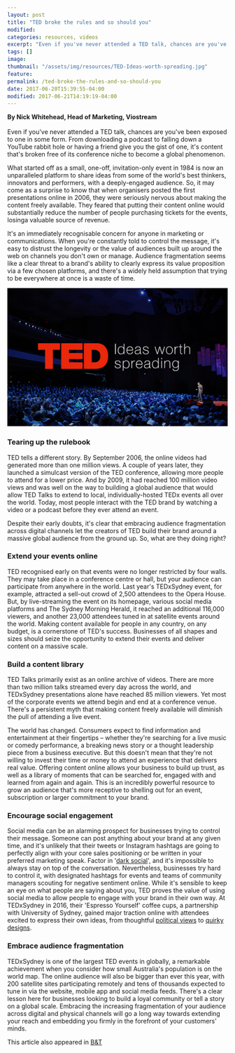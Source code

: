 ```yaml
---
layout: post
title: "TED broke the rules and so should you"
modified:
categories: resources, videos
excerpt: "Even if you've never attended a TED talk, chances are you've been exposed to one in some form."
tags: []
image:
thumbnail: "/assets/img/resources/TED-Ideas-worth-spreading.jpg"
feature:
permalink: /ted-broke-the-rules-and-so-should-you
date: 2017-06-20T15:39:55-04:00
modified: 2017-06-21T14:19:19-04:00
---
```


<strong>By Nick Whitehead, Head of Marketing, Viostream</strong><br /><br />
Even if you've never attended a TED talk, chances are you've been exposed to one in some form. From downloading a podcast to falling down a YouTube rabbit hole or having a friend give you the gist of one, it's content that's broken free of its conference niche to become a global phenomenon.
  
What started off as a small, one-off, invitation-only event in 1984 is now an unparalleled platform to share ideas from some of the world's best thinkers, innovators and performers, with a deeply-engaged audience. So, it may come as a surprise to know that when organisers posted the first presentations online in 2006, they were seriously nervous about making the content freely available. They feared that putting their content online would substantially reduce the number of people purchasing tickets for the events, losinga valuable source of revenue. 

It's an immediately recognisable concern for anyone in marketing or communications. When you're constantly told to control the message, it's easy to distrust the longevity or the value of audiences built up around the web on channels you don't own or manage. Audience fragmentation seems like a clear threat to a brand's ability to clearly express its value proposition via a few chosen platforms, and there's a widely held assumption that trying to be everywhere at once is a waste of time. 

<img src="/assets/img/resources/TED-Ideas-worth-spreading.jpg" alt="TED broke the rules and so should you" />

<h3>Tearing up the rulebook</h3>
TED tells a different story. By September 2006, the online videos had generated more than one million views. A couple of years later, they launched a simulcast version of the TED conference, allowing more people to attend for a lower price. And by 2009, it had reached 100 million video views and was well on the way to building a global audience that would allow TED Talks to extend to local, individually-hosted TEDx events all over the world. Today, most people interact with the TED brand by watching a video or a podcast before they ever attend an event. 

Despite their early doubts, it's clear that embracing audience fragmentation across digital channels let the creators of TED build their brand around a massive global audience from the ground up. So, what are they doing right? 

<h3>Extend your events online</h3>
TED recognised early on that events were no longer restricted by four walls. They may take place in a conference centre or hall, but your audience can participate from anywhere in the world. Last year's TEDxSydney event, for example, attracted a sell-out crowd of 2,500 attendees to the Opera House. But, by live-streaming the event on its homepage, various social media platforms and The Sydney Morning Herald, it reached an additional 116,000 viewers, and another 23,000 attendees tuned in at satellite events around the world. Making content available for people in any country, on any budget, is a cornerstone of TED's success. Businesses of all shapes and sizes should seize the opportunity to extend their events and deliver content on a massive scale. 

<h3>Build a content library </h3>
TED Talks primarily exist as an online archive of videos. There are more than two million talks streamed every day across the world, and TEDxSydney presentations alone have reached 85 million viewers. Yet most of the corporate events we attend begin and end at a conference venue. There's a persistent myth that making content freely available will diminish the pull of attending a live event. 

The world has changed. Consumers expect to find information and entertainment at their fingertips – whether they're searching for a live music or comedy performance, a breaking news story or a thought leadership piece from a business executive. But this doesn't mean that they're not willing to invest their time or money to attend an experience that delivers real value. Offering content online allows your business to build up trust, as well as a library of moments that can be searched for, engaged with and learned from again and again. This is an incredibly powerful resource to grow an audience that's more receptive to shelling out for an event, subscription or larger commitment to your brand.  

<h3>Encourage social engagement	</h3>
Social media can be an alarming prospect for businesses trying to control their message. Someone can post anything about your brand at any given time, and it's unlikely that their tweets or Instagram hashtags are going to perfectly align with your core sales positioning or be written in your preferred marketing speak. Factor in '<a href="https://blog.hootsuite.com/dark-social/" target="_blank">dark social</a>', and it's impossible to always stay on top of the conversation. Nevertheless, businesses try hard to control it, with designated hashtags for events and teams of community managers scouting for negative sentiment online. While it's sensible to keep an eye on what people are saying about you, TED proves the value of using social media to allow people to engage with your brand in their own way. At TEDxSydney in 2016, their 'Espresso Yourself' coffee cups, a partnership with University of Sydney, gained major traction online with attendees excited to express their own ideas, from thoughtful <a href="https://twitter.com/daisydewindt/status/735414919865192448" target="_blank">political views</a> to <a href="https://twitter.com/alyshamoore/status/735318426982449153" target="_blank">quirky designs</a>. 

<h3>Embrace audience fragmentation</h3>
TEDxSydney is one of the largest TED events in globally, a remarkable achievement when you consider how small Australia's population is on the world map. The online audience will also be bigger than ever this year, with 200 satellite sites participating remotely and tens of thousands expected to tune in via the website, mobile app and social media feeds. There's a clear lesson here for businesses looking to build a loyal community or tell a story on a global scale. Embracing the increasing fragmentation of your audience across digital and physical channels will go a long way towards extending your reach and embedding you firmly in the forefront of your customers' minds. 

This article also appeared in <a href="http://www.bandt.com.au/opinion/ted-broke-rules-become-global-phenomenon" target="_blank">B&amp;T</a>